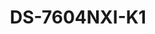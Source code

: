 ---
id: 8
title: "DS-7604NXI-K1"
slug: "DS-7604NXI-K1"
subTitle: "4-ch 1U K Series AcuSense 4K NVR"
category: "nvr"
imgCard: "/src/assets/images/nvr/DS-7604NXI-K1/DS-7604NXI-K1-1.webp"
imgAlt: "DS-7604NXI-K1"
thumbnails: [
  "/src/assets/images/nvr/DS-7604NXI-K1/DS-7604NXI-K1-1.webp",
]
features: [
  "Supports up to 4 IP camera inputs",
  "H.265+/H.265/H.264+/H.264 video compression formats",
  "Up to 12 MP/8 MP/4 MP/1080p decoding capability",
  "Handles up to 40 Mbps incoming bandwidth",
  "Built-in AcuSense for smart human and vehicle detection",
  "Compact 1U design with efficient performance"
]
rating: 5
reviewCount: 100
specifications: {
  Intelligent_Analytics: {
    AI_by_Device: "Facial recognition, perimeter protection, motion detection 2.0",
    AI_by_Camera: "Facial recognition, perimeter protection, throwing objects from building, motion detection2.0, ANPR, VCA"
  },
  Facial_Recognition: {
    Face_Attributes: "N/A",
    Facial_Detection_and_Analytics: "Face picture comparison, human face capture, face picture search",
    Face_Picture_Library: "Up to 16 face picture libraries, with up to 5,000 face pictures in total (each picture ≤ 1MB, total capacity ≤ 73MB); Up to 16 face picture libraries, with up to 20,000 face pictures in total (each picture ≤ 4 MB, total capacity ≤ 1 GB)",
    Facial_Detection_and_Analytics_Performance: "1-ch, 4 MP; 1-ch, 8 MP",
    Face_Picture_Comparison: "2-ch"
  },
  Motion_Detection_2_0: {
    By_Device: "All channels, 4 MP (when enhanced SVC mode is enabled, up to 8 MP) video analysis for human and vehicle recognition to reduce false alarm",
    By_Camera: "All channels"
  },
  Video_and_Audio: {
    IP_Video_Input: "4-ch",
    Incoming_Bandwidth: "40 Mbps",
    Outgoing_Bandwidth: "80 Mbps",
    HDMI_Output: "1-ch, 4K (3840 × 2160)/30 Hz, 2K (2560 × 1440)/60 Hz, 1920 × 1080/60 Hz, 1600 × 1200/60 Hz, 1280 × 1024/60 Hz, 1280 × 720/60 Hz",
    VGA_Output: "1-ch, 1920 × 1080/60 Hz, 1280 × 1024/60 Hz, 1280 × 720/60 Hz",
    Video_Output_Mode: "HDMI1/VGA simultaneous output",
    CVBS_Output: "N/A",
    Audio_Output: "1-ch, RCA (Linear, 1 KΩ)",
    Two_Way_Audio: "1-ch, RCA (2.0 Vp-p, 1 KΩ, using the audio input)"
  },
  Network: {
    Remote_Connection: "128",
    API: "ONVIF (profile S/G); SDK; ISAPI",
    Compatible_Browser: "IE11, Chrome V57, Firefox V52, Safari V12, Edge V89, or above version",
    Network_Protocol: "TCP/IP, DHCP, IPv4, IPv6, DNS, DDNS, NTP, RTSP, SADP, SMTP, SNMP, NFS, iSCSI, ISUP, UPnP™, HTTP, HTTPS",
    Network_Interface: "1 RJ-45 10/100/1000 Mbps self-adaptive Ethernet interface"
  },
  Auxiliary_Interface: {
    SATA: {
      Interface: "1 SATA interface",
    },
    Capacity: "Up to 10 TB capacity for each HDD",
    USB_Interface: "Front panel: 1 × USB 2.0; Rear panel: 1 × USB 2.0",
    Alarm_In_Out: "4/1; N/A; N/A (4/1 is optional)"
  },
  General: {
    GUI_Language: "English, Russian, Bulgarian, Hungarian, Greek, German, Italian, Czech, Slovak, French, Polish, Dutch.. etc",
    Power_Supply: "12 VDC, 1.5 A",
    Consumption: "≤ 10 W (without HDD)",
    Working_Temperature: "-10 °C to 55 °C (14 °F to 131 °F)",
    Working_Humidity: "10% to 90%",
    Dimension: "320 mm × 240 mm × 48 mm (12.6\"× 9.4\" × 1.9\")",
    Weight: "≤1 kg (without HDD, 2.2 lb.)"
  }
}
---